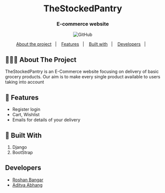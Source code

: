 <h1 align="center">
	TheStockedPantry
</h1>

<h3 align="center">
  E-commerce website
</h3>

<p align="center">
  <img alt="GitHub" src="https://img.shields.io/github/license/EliasGcf/readme-template">
</p>

<p align="center">
  <a href="#-about-the-project">About the project</a>&nbsp;&nbsp;&nbsp;|&nbsp;&nbsp;&nbsp;
  <a href="#-features">Features</a>&nbsp;&nbsp;&nbsp;|&nbsp;&nbsp;&nbsp;
  <a href="#-built-with">Built with</a>&nbsp;&nbsp;&nbsp;|&nbsp;&nbsp;&nbsp;
  <a href="#developers">Developers</a>&nbsp;&nbsp;&nbsp;|&nbsp;&nbsp;&nbsp;
</p>

## 👨🏻‍💻 About The Project
TheStockedPantry is an E-Commerce website focusing on delivery of basic grocery products.
	Our aim is to make every single product available to users taking into account


## 🌟 Features

- Register login
- Cart, Wishlist 
- Emails for details of your delivery

## 🚀 Built With

1. Django
2. BootStrap

## Developers

- [Roshan Bangar](https://github.com/Roshan23699)
- [Aditya Abhang](https://github.com/Adi190920)


